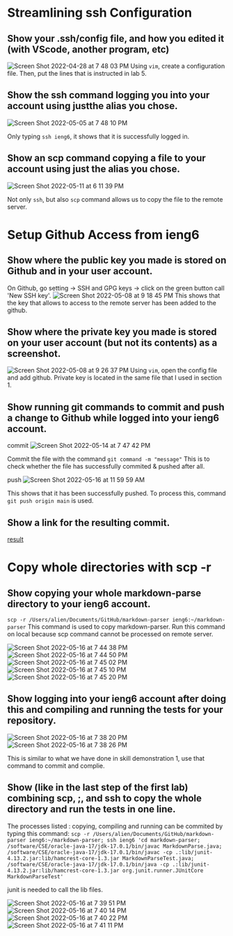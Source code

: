 # Streamlining ssh Configuration
## Show your .ssh/config file, and how you edited it (with VScode, another program, etc)
![Screen Shot 2022-04-28 at 7 48 03 PM](https://user-images.githubusercontent.com/103228431/167058168-a4282aae-d044-4dd0-a5f9-bd09232bb861.png)
Using `vim`, create a configuration file. Then, put the lines that is instructed in lab 5.

## Show the ssh command logging you into your account using justthe alias you chose.
![Screen Shot 2022-05-05 at 7 48 10 PM](https://user-images.githubusercontent.com/103228431/167058778-841ff968-39e2-4d39-9503-e90b34118d86.png)

Only typing `ssh ieng6`, it shows that it is successfully logged in.

## Show an scp command copying a file to your account using just the alias you chose.
![Screen Shot 2022-05-11 at 6 11 39 PM](https://user-images.githubusercontent.com/103228431/167972736-9af6064b-168f-47e2-b273-21ccf0b90cb1.png)

Not only `ssh`, but also `scp` command allows us to copy the file to the remote server. 

# Setup Github Access from ieng6
## Show where the public key you made is stored on Github and in your user account.
On Github, go setting -> SSH and GPG keys -> click on the green button call 'New SSH key'. 
![Screen Shot 2022-05-08 at 9 18 45 PM](https://user-images.githubusercontent.com/103228431/167339953-ed71a257-49d1-4a8c-98ea-d5b7188d43da.png)
This shows that the key that allows to access to the remote server has been added to the github.

## Show where the private key you made is stored on your user account (but not its contents) as a screenshot.
![Screen Shot 2022-05-08 at 9 26 37 PM](https://user-images.githubusercontent.com/103228431/167340644-0f5603a2-003a-49fa-818e-94fb72be6a73.png)
Using `vim`, open the config file and add github. Private key is located in the same file that I used in section 1.

## Show running git commands to commit and push a change to Github while logged into your ieng6 account.
commit
![Screen Shot 2022-05-14 at 7 47 42 PM](https://user-images.githubusercontent.com/103228431/168663809-996db5ce-cd6b-46ee-908d-719f7af3dac8.png)

Commit the file with the command `git command -m "message"` This is to check whether the file has successfully commited & pushed after all.

push
![Screen Shot 2022-05-16 at 11 59 59 AM](https://user-images.githubusercontent.com/103228431/168663888-2077e9ca-5f34-4de1-8a88-e30fcecbf8fd.png)

This shows that it has been successfully pushed. To process this, command `git push origin main` is used.

## Show a link for the resulting commit.

[result](https://github.com/ha272won/week5skilldemo/commit/06f388e7f5aec89971fee2ddb7e2be00d9d4545a)

# Copy whole directories with scp -r
## Show copying your whole markdown-parse directory to your ieng6 account.
`scp -r /Users/alien/Documents/GitHub/markdown-parser ieng6:~/markdown-parser`
This command is used to copy markdown-parser. Run this command on local because scp command cannot be processed on remote server.

![Screen Shot 2022-05-16 at 7 44 38 PM](https://user-images.githubusercontent.com/103228431/168717854-84d17685-a2c3-4d02-8e3d-b3e9c34d7a13.png)
![Screen Shot 2022-05-16 at 7 44 50 PM](https://user-images.githubusercontent.com/103228431/168717861-4f90ffd5-8586-4d6b-9e29-df4fc560126c.png)
![Screen Shot 2022-05-16 at 7 45 02 PM](https://user-images.githubusercontent.com/103228431/168717869-d60aea4f-ee7e-4727-ba1c-c496e00f0146.png)
![Screen Shot 2022-05-16 at 7 45 10 PM](https://user-images.githubusercontent.com/103228431/168717899-480a5c9f-fa89-49bb-860f-99a99a82e65a.png)
![Screen Shot 2022-05-16 at 7 45 20 PM](https://user-images.githubusercontent.com/103228431/168717913-a23fa1c7-10f3-4230-b046-eada994c39d2.png)


## Show logging into your ieng6 account after doing this and compiling and running the tests for your repository.

![Screen Shot 2022-05-16 at 7 38 20 PM](https://user-images.githubusercontent.com/103228431/168717066-20b3e7dd-edf8-41b9-8147-ef10f83d7afc.png)
![Screen Shot 2022-05-16 at 7 38 26 PM](https://user-images.githubusercontent.com/103228431/168717069-ea6a59c2-b8de-42ca-9556-4014a90e67f6.png)

This is similar to what we have done in skill demonstration 1, use that command to commit and complie.

## Show (like in the last step of the first lab) combining scp, ;, and ssh to copy the whole directory and run the tests in one line.
The processes listed : copying, compiling and running can be commited by typing this command: 
`scp -r /Users/alien/Documents/GitHub/markdown-parser ieng6:~/markdown-parser; ssh ieng6 'cd markdown-parser; /software/CSE/oracle-java-17/jdk-17.0.1/bin/javac MarkdownParse.java; /software/CSE/oracle-java-17/jdk-17.0.1/bin/javac -cp .:lib/junit-4.13.2.jar:lib/hamcrest-core-1.3.jar MarkdownParseTest.java; /software/CSE/oracle-java-17/jdk-17.0.1/bin/java -cp .:lib/junit-4.13.2.jar:lib/hamcrest-core-1.3.jar org.junit.runner.JUnitCore MarkdownParseTest'`

junit is needed to call the lib files.

![Screen Shot 2022-05-16 at 7 39 51 PM](https://user-images.githubusercontent.com/103228431/168717454-96a3f255-af9b-485e-ade5-3ae33be2973a.png)
![Screen Shot 2022-05-16 at 7 40 14 PM](https://user-images.githubusercontent.com/103228431/168717458-a66b6b3b-c92a-46a5-9b50-fd9460cb6bf1.png)
![Screen Shot 2022-05-16 at 7 40 22 PM](https://user-images.githubusercontent.com/103228431/168717478-27c6ef55-0bd0-4e8b-8012-2b651bc0a4aa.png)
![Screen Shot 2022-05-16 at 7 41 11 PM](https://user-images.githubusercontent.com/103228431/168717481-77819310-1514-49cb-8c4c-faa66c159d65.png)


